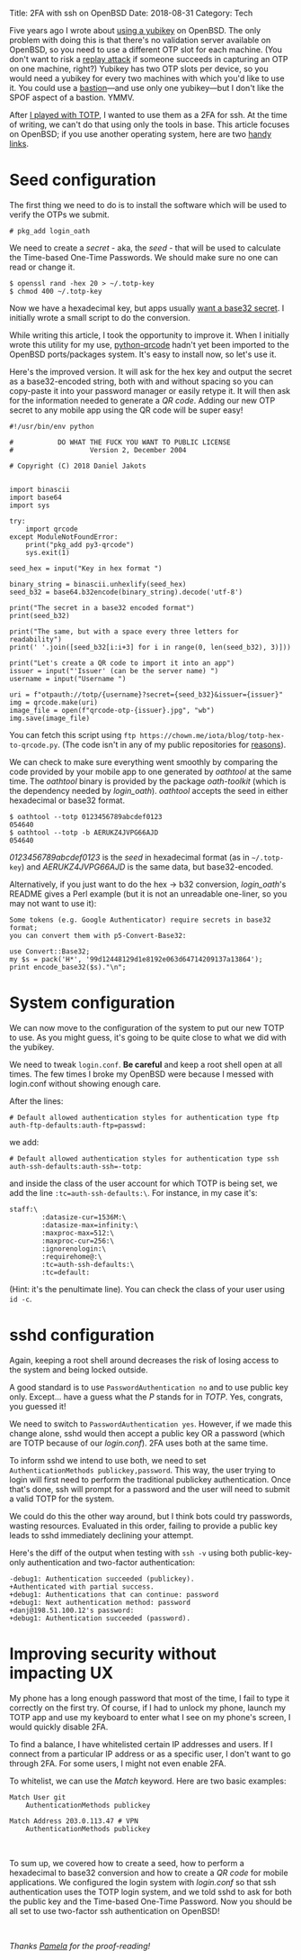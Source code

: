 Title: 2FA with ssh on OpenBSD
Date: 2018-08-31
Category: Tech

Five years ago I wrote about [using a yubikey](./yubikey.html) on OpenBSD.  The
only problem with doing this is that there's no validation server available on
OpenBSD, so you need to use a different OTP slot for each machine. (You don't
want to risk a [replay attack](https://en.wikipedia.org/wiki/Replay_attack) if
someone succeeds in capturing an OTP on one machine, right?)  Yubikey has two
OTP slots per device, so you would need a yubikey for every two machines with
which you'd like to use it. You could use a
[bastion](https://en.wikipedia.org/wiki/Bastion_host)—and use only one
yubikey—but I don't like the SPOF aspect of a bastion. YMMV.

After [I played with TOTP](./my-recent-journey-with-2FA.html), I wanted to use
them as a 2FA for ssh. At the time of writing, we can't do that using only the
tools in base. This article focuses on OpenBSD; if you use another operating
system, here are two [handy](https://www.openbsd.org/faq/faq4.html)
[links](https://ftp.openbsd.org/pub/OpenBSD/6.3/amd64/INSTALL.amd64).

# Seed configuration

The first thing we need to do is to install the software which will be used to
verify the OTPs we submit.

~~~
# pkg_add login_oath
~~~

We need to create a *secret* - aka, the *seed* - that will be used to calculate
the Time-based One-Time Passwords. We should make sure no one can read or
change it.

~~~
$ openssl rand -hex 20 > ~/.totp-key
$ chmod 400 ~/.totp-key
~~~

Now we have a hexadecimal key, but apps usually [want a base32
secret](https://github.com/mattrubin/Authenticator/blob/develop/Authenticator/Source/TokenEntryForm.swift#L214).
I initially wrote a small script to do the conversion.

While writing this article, I took the opportunity to improve it. When I
initially wrote this utility for my use,
[python-qrcode](https://github.com/lincolnloop/python-qrcode) hadn't yet been
imported to the OpenBSD ports/packages system. It's easy to install now, so
let's use it.

Here's the improved version. It will ask for the hex key and output the secret
as a base32-encoded string, both with and without spacing so you can copy-paste
it into your password manager or easily retype it. It will then ask for the
information needed to generate a *QR code*. Adding our new OTP secret to any
mobile app using the QR code will be super easy!

~~~
#!/usr/bin/env python

#           DO WHAT THE FUCK YOU WANT TO PUBLIC LICENSE
#                   Version 2, December 2004

# Copyright (C) 2018 Daniel Jakots


import binascii
import base64
import sys

try:
    import qrcode
except ModuleNotFoundError:
    print("pkg_add py3-qrcode")
    sys.exit(1)

seed_hex = input("Key in hex format ")

binary_string = binascii.unhexlify(seed_hex)
seed_b32 = base64.b32encode(binary_string).decode('utf-8')

print("The secret in a base32 encoded format")
print(seed_b32)

print("The same, but with a space every three letters for readability")
print(' '.join([seed_b32[i:i+3] for i in range(0, len(seed_b32), 3)]))

print("Let's create a QR code to import it into an app")
issuer = input("'Issuer' (can be the server name) ")
username = input("Username ")

uri = f"otpauth://totp/{username}?secret={seed_b32}&issuer={issuer}"
img = qrcode.make(uri)
image_file = open(f"qrcode-otp-{issuer}.jpg", "wb")
img.save(image_file)
~~~

You can fetch this script using `ftp
https://chown.me/iota/blog/totp-hex-to-qrcode.py`.  (The code isn't in any of
my public repositories for
[reasons](https://chown.me/iota/blog/issues-public-repo.jpg)).

We can check to make sure everything went smoothly by comparing the code
provided by your mobile app to one generated by *oathtool* at the same time.
The *oathtool* binary is provided by the package *oath-toolkit* (which is the
dependency needed by *login_oath*). *oathtool* accepts the seed in either
hexadecimal or base32 format.

~~~
$ oathtool --totp 0123456789abcdef0123
054640
$ oathtool --totp -b AERUKZ4JVPG66AJD
054640
~~~

*0123456789abcdef0123* is the *seed* in hexadecimal format (as in
`~/.totp-key`) and *AERUKZ4JVPG66AJD* is the same data, but base32-encoded.

Alternatively, if you just want to do the hex -> b32 conversion, *login_oath*'s
README gives a Perl example (but it is not an unreadable one-liner, so you may
not want to use it):

~~~
Some tokens (e.g. Google Authenticator) require secrets in base32 format;
you can convert them with p5-Convert-Base32:

use Convert::Base32;
my $s = pack('H*', '99d12448129d1e8192e063d64714209137a13864');
print encode_base32($s)."\n";
~~~

# System configuration

We can now move to the configuration of the system to put our new TOTP to use.
As you might guess, it's going to be quite close to what we did with the
yubikey.

We need to tweak `login.conf`. **Be careful** and keep a root shell open at all
times.  The few times I broke my OpenBSD were because I messed with login.conf
without showing enough care.

After the lines:

~~~
# Default allowed authentication styles for authentication type ftp
auth-ftp-defaults:auth-ftp=passwd:
~~~

we add:

~~~
# Default allowed authentication styles for authentication type ssh
auth-ssh-defaults:auth-ssh=-totp:
~~~

and inside the class of the user account for which TOTP is being set, we add
the line `:tc=auth-ssh-defaults:\`. For instance, in my case it's:

~~~
staff:\
        :datasize-cur=1536M:\
        :datasize-max=infinity:\
        :maxproc-max=512:\
        :maxproc-cur=256:\
        :ignorenologin:\
        :requirehome@:\
        :tc=auth-ssh-defaults:\
        :tc=default:
~~~

(Hint: it's the penultimate line). You can check the class of your user using
`id -c`.

# sshd configuration

Again, keeping a root shell around decreases the risk of losing access to the
system and being locked outside.

A good standard is to use `PasswordAuthentication no` and to use public key
only. Except... have a guess what the *P* stands for in *TOTP*.  Yes, congrats,
you guessed it!

We need to switch to `PasswordAuthentication yes`. However, if we made this
change alone, sshd would then accept a public key OR a password (which are TOTP
because of our *login.conf*). 2FA uses both at the same time.

To inform sshd we intend to use both, we need to set `AuthenticationMethods
publickey,password`. This way, the user trying to login will first need to
perform the traditional publickey authentication. Once that's done, ssh will
prompt for a password and the user will need to submit a valid TOTP for the
system.

We could do this the other way around, but I think bots could try passwords,
wasting resources. Evaluated in this order, failing to provide a public key leads to
sshd immediately declining your attempt.

Here's the diff of the output when testing with `ssh -v` using both public-key-only authentication and two-factor authentication:

~~~
-debug1: Authentication succeeded (publickey).
+Authenticated with partial success.
+debug1: Authentications that can continue: password
+debug1: Next authentication method: password
+danj@198.51.100.12's password:
+debug1: Authentication succeeded (password).
~~~

# Improving security without impacting UX

My phone has a long enough password that most of the time, I fail to type it
correctly on the first try. Of course, if I had to unlock my phone, launch my
TOTP app and use my keyboard to enter what I see on my phone's screen, I would
quickly disable 2FA.

To find a balance, I have whitelisted certain IP addresses and users. If I
connect from a particular IP address or as a specific user, I don't want to go
through 2FA. For some users, I might not even enable 2FA.

To whitelist, we can use the *Match* keyword. Here are two basic examples:

~~~
Match User git
	AuthenticationMethods publickey
~~~

~~~
Match Address 203.0.113.47 # VPN
	AuthenticationMethods publickey
~~~

<br/>

To sum up, we covered how to create a seed, how to perform a hexadecimal to
base32 conversion and how to create a *QR code* for mobile applications. We
configured the login system with *login.conf* so that ssh authentication uses
the TOTP login system, and we told sshd to ask for both the public key and the
Time-based One-Time Password. Now you should be all set to use two-factor
ssh authentication on OpenBSD!

<br/>

*Thanks [Pamela](https://bsd.network/@pamela) for the proof-reading!*
